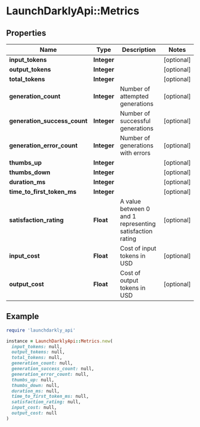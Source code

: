 # LaunchDarklyApi::Metrics

## Properties

| Name | Type | Description | Notes |
| ---- | ---- | ----------- | ----- |
| **input_tokens** | **Integer** |  | [optional] |
| **output_tokens** | **Integer** |  | [optional] |
| **total_tokens** | **Integer** |  | [optional] |
| **generation_count** | **Integer** | Number of attempted generations | [optional] |
| **generation_success_count** | **Integer** | Number of successful generations | [optional] |
| **generation_error_count** | **Integer** | Number of generations with errors | [optional] |
| **thumbs_up** | **Integer** |  | [optional] |
| **thumbs_down** | **Integer** |  | [optional] |
| **duration_ms** | **Integer** |  | [optional] |
| **time_to_first_token_ms** | **Integer** |  | [optional] |
| **satisfaction_rating** | **Float** | A value between 0 and 1 representing satisfaction rating | [optional] |
| **input_cost** | **Float** | Cost of input tokens in USD | [optional] |
| **output_cost** | **Float** | Cost of output tokens in USD | [optional] |

## Example

```ruby
require 'launchdarkly_api'

instance = LaunchDarklyApi::Metrics.new(
  input_tokens: null,
  output_tokens: null,
  total_tokens: null,
  generation_count: null,
  generation_success_count: null,
  generation_error_count: null,
  thumbs_up: null,
  thumbs_down: null,
  duration_ms: null,
  time_to_first_token_ms: null,
  satisfaction_rating: null,
  input_cost: null,
  output_cost: null
)
```

